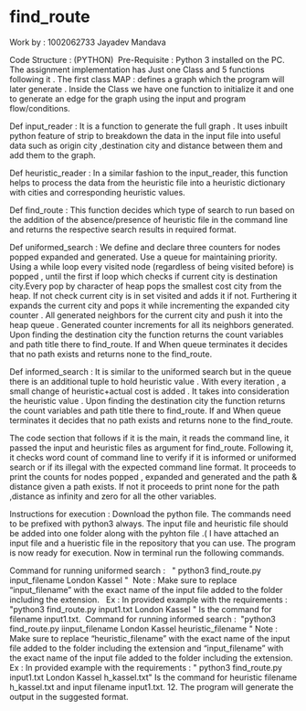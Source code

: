 # find_route
Work by : 1002062733 Jayadev Mandava  


Code Structure : (PYTHON)  Pre-Requisite : Python 3 installed on the PC.
The assignment implementation has Just one Class and 5 functions following it .
The first class MAP : defines a graph which the program will later generate . Inside the Class we have one function to initialize it and one to generate an edge for the graph using the input and program flow/conditions.

Def input_reader : It is a function to generate the full graph . It uses inbuilt python feature of strip to breakdown the data in the input file into useful data such as origin city ,destination city and distance between them and add them to the graph.

Def heuristic_reader : In a similar fashion to the input_reader, this function helps to process the data from the heuristic file  into a heuristic dictionary with cities and corresponding heuristic values.

Def find_route : This function decides which type of search to run based on the addition of the absence/presence of heuristic file in the command line and returns the respective search results in required format.

Def uniformed_search : We define and declare three counters for nodes popped expanded and generated. Use a queue for maintaining priority. Using a while loop every visited node (regardless of being visited before) is popped , until the first if loop which checks if current city is destination city.Every pop by character of heap pops the smallest cost city from the heap. If not check current city is in set visited and adds it if not. Furthering it expands the current city and pops it while incrementing the expanded city counter . All generated neighbors for the current city and push it into the heap queue . Generated counter increments for all its neighbors generated. Upon finding the destination city the function returns the count variables and path title there to find_route. If and When queue terminates it decides that no path exists and returns none to the find_route.

Def informed_search : It is similar to the uniformed search but in the queue there is an additional tuple to hold heuristic value . With every iteration , a small change of heuristic+actual cost is added . It takes into consideration the heuristic value . Upon finding the destination city the function returns the count variables and path title there to find_route. If and When queue terminates it decides that no path exists and returns none to the find_route.

The code section that follows if it is the main, it reads the command line, it passed the input and heuristic files as argument for find_route. Following it, it checks word count of command line to verify if it is informed or uniformed search or if its illegal with the expected command line format. 
It proceeds to print the counts for nodes popped , expanded and generated and the path & distance given a path exists. 
If not it proceeds to print none for the path ,distance as infinity and zero for all the other variables.


Instructions for execution : 
Download the python file.
The commands need to be prefixed with python3 always.
The input file and heuristic file should be added into one folder along with the pyhton file .( I have attached an input file and a hueristic file in the repository that you can use.
The program is now ready for execution.
Now in terminal  run the following commands.

Command for running uniformed search :  
" python3 find_route.py input_filename London Kassel " 
Note : Make sure to replace “input_filename” with the exact name of the input file added to the folder including the extension.  
Ex : In provided example with the requirements :  
"python3 find_route.py input1.txt London Kassel " Is the command for filename input1.txt. 
Command for running informed search : 
"python3 find_route.py iinput_filename London Kassel heuristic_filename "
Note : Make sure to replace “heuristic_filename” with the exact name of the input file added to the folder including the extension and “input_filename” with the exact name of the input file added to the folder including the extension.  
Ex : In provided example with the requirements : 
" python3 find_route.py input1.txt London Kassel h_kassel.txt" Is the command for heuristic filename h_kassel.txt and input filename input1.txt.
12. The program will generate the output in the suggested format.


 
